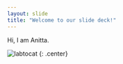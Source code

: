 ```yaml
---
layout: slide
title: "Welcome to our slide deck!"
---
```


Hi, I am Anitta.

![labtocat](https://octodex.github.com/images/labtocat.png)
{: .center}
